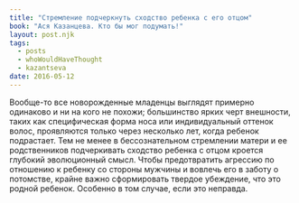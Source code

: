 ```yaml
---
title: "Стремление подчеркнуть сходство ребенка с его отцом"
book: "Ася Казанцева. Кто бы мог подумать!"
layout: post.njk
tags:
  - posts
  - whoWouldHaveThought
  - kazantseva
date: 2016-05-12
---
```


Вообще-то все новорожденные младенцы выглядят примерно одинаково и ни на кого не похожи; большинство ярких черт внешности, таких как специфическая форма носа или индивидуальный оттенок волос, проявляются только через несколько лет, когда ребенок подрастает. Тем не менее в бессознательном стремлении матери и ее родственников подчеркивать сходство ребенка с отцом кроется глубокий эволюционный смысл. Чтобы предотвратить агрессию по отношению к ребенку со стороны мужчины и вовлечь его в заботу о потомстве, крайне важно сформировать твердое убеждение, что это родной ребенок. Особенно в том случае, если это неправда.
